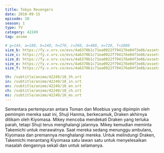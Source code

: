 ```yaml
---
title: Tokyo Revengers
date: 2010-09-15
episode: 10
season: 1
type: TV
category: 42249
tag: anime

# g=144, a=180, b=240, h=270, c=360, d=480, e=720, f=1080
size_b: https://fy.v.vrv.co/evs/4a6370b1c71ea0922f794176e04f3e86/assets/a5f642f2fbbf7fb8c6ff7d631a52127f_4085536.mp4
size_c: https://fy.v.vrv.co/evs/4a6370b1c71ea0922f794176e04f3e86/assets/a5f642f2fbbf7fb8c6ff7d631a52127f_4085535.mp4
size_d: https://fy.v.vrv.co/evs/4a6370b1c71ea0922f794176e04f3e86/assets/a5f642f2fbbf7fb8c6ff7d631a52127f_4085537.mp4
size_e: https://fy.v.vrv.co/evs/4a6370b1c71ea0922f794176e04f3e86/assets/a5f642f2fbbf7fb8c6ff7d631a52127f_4085538.mp4
size_f: https://fy.v.vrv.co/evs/4a6370b1c71ea0922f794176e04f3e86/assets/a5f642f2fbbf7fb8c6ff7d631a52127f_4085539.mp4

th: /subtitle/anime/42249/10_th.srt
in: /subtitle/anime/42249/10_in.srt
en: /subtitle/anime/42249/10_en.srt
ch: /subtitle/anime/42249/10_ch.srt
ms: /subtitle/anime/42249/10_ms.srt
---
```

Sementara pertempuran antara Toman dan Moebius yang dipimpin oleh pemimpin mereka saat ini, Shuji Hanma, berkecamuk, Draken akhirnya ditikam oleh Kiyomasa. Mikey mencoba mendekati Draken yang terluka parah, tetapi Shuji terus menghalangi jalannya. Mikey kemudian meminta Takemichi untuk merawatnya. Saat mereka sedang menunggu ambulans, Kiyomasa dan premannya menghalangi mereka. Untuk melindungi Draken, Takemichi menantang Kiyomasa satu lawan satu untuk menyelesaikan masalah dengannya sekali dan untuk selamanya.

